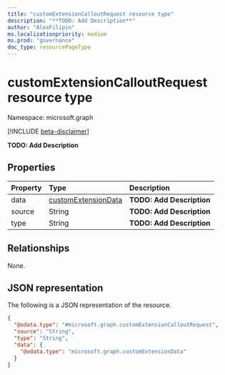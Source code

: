 ```yaml
---
title: "customExtensionCalloutRequest resource type"
description: "**TODO: Add Description**"
author: "AlexFilipin"
ms.localizationpriority: medium
ms.prod: "governance"
doc_type: resourcePageType
---
```


# customExtensionCalloutRequest resource type

Namespace: microsoft.graph

[!INCLUDE [beta-disclaimer](../../includes/beta-disclaimer.md)]

**TODO: Add Description**

## Properties
|Property|Type|Description|
|:---|:---|:---|
|data|[customExtensionData](../resources/customextensiondata.md)|**TODO: Add Description**|
|source|String|**TODO: Add Description**|
|type|String|**TODO: Add Description**|

## Relationships
None.

## JSON representation
The following is a JSON representation of the resource.
<!-- {
  "blockType": "resource",
  "@odata.type": "microsoft.graph.customExtensionCalloutRequest"
}
-->
``` json
{
  "@odata.type": "#microsoft.graph.customExtensionCalloutRequest",
  "source": "String",
  "type": "String",
  "data": {
    "@odata.type": "microsoft.graph.customExtensionData"
  }
}
```

